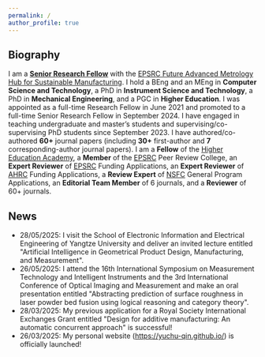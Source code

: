 ```yaml
---
permalink: /
author_profile: true
---
```


## Biography
I am a [**Senior Research Fellow**](https://pure.hud.ac.uk/en/persons/yuchu-qin) with the [EPSRC Future Advanced Metrology Hub for Sustainable Manufacturing](https://research.hud.ac.uk/institutes-centres/cpt/). I hold a BEng and an MEng in **Computer Science and Technology**, a PhD in **Instrument Science and Technology**, a PhD in **Mechanical Engineering**, and a PGC in **Higher Education**. I was appointed as a full-time Research Fellow in June 2021 and promoted to a full-time Senior Research Fellow in September 2024. I have engaged in teaching undergraduate and master’s students and supervising/co-supervising PhD students since September 2023. I have authored/co-authored **60+** journal papers (including **30+** first-author and **7** corresponding-author journal papers). I am a **Fellow** of the [Higher Education Academy](https://www.advance-he.ac.uk/), a **Member** of the [EPSRC](https://www.ukri.org/councils/epsrc/) Peer Review College, an **Expert Reviewer** of [EPSRC](https://www.ukri.org/councils/epsrc/) Funding Applications, an **Expert Reviewer** of [AHRC](https://www.ukri.org/councils/ahrc/) Funding Applications, a **Review Expert** of [NSFC](https://www.nsfc.gov.cn/english/site_1/index.html) General Program Applications, an **Editorial Team Member** of 6 journals, and a **Reviewer** of 60+ journals.

## News
- 28/05/2025: I visit the School of Electronic Information and Electrical Engineering of Yangtze University and deliver an invited lecture entitled "Artificial Intelligence in Geometrical Product Design, Manufacturing, and Measurement".
- 26/05/2025: I attend the 16th International Symposium on Measurement Technology and Intelligent Instruments and the 3rd International Conference of Optical Imaging and Measurement and make an oral presentation entitled "Abstracting prediction of surface roughness in laser powder bed fusion using logical reasoning and category theory".
- 28/03/2025: My previous application for a Royal Society International Exchanges Grant entitled "Design for additive manufacturing: An automatic concurrent approach" is successful!
- 26/03/2025: My personal website (<https://yuchu-qin.github.io/>) is officially launched!
